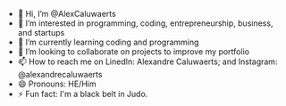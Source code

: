 - 👋 Hi, I’m @AlexCaluwaerts
- 👀 I’m interested in programming, coding, entrepreneurship, business, and startups
- 🌱 I’m currently learning coding and programming
- 💞️ I’m looking to collaborate on projects to improve my portfolio
- 📫 How to reach me on LinedIn: Alexandre Caluwaerts; and Instagram: @alexandrecaluwaerts
- 😄 Pronouns: HE/Him
- ⚡ Fun fact: I'm a black belt in Judo.

<!---
AlexCaluwaerts/AlexCaluwaerts is a ✨ special ✨ repository because its `README.md` (this file) appears on your GitHub profile.
You can click the Preview link to take a look at your changes.
--->
